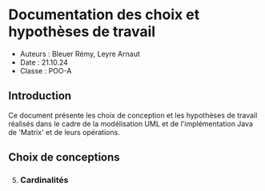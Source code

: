 # Documentation des choix et hypothèses de travail
- Auteurs : Bleuer Rémy, Leyre Arnaut
- Date : 21.10.24
- Classe : POO-A

## Introduction
Ce document présente les choix de conception et les hypothèses de travail réalisés dans le cadre de la modélisation UML et de l'implémentation Java de 'Matrix' et de leurs opérations.

## Choix de conceptions

5. ### Cardinalités
